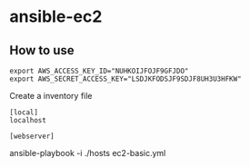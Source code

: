# ansible-ec2

## How to use
```
export AWS_ACCESS_KEY_ID="NUHKOIJFOJF9GFJDO" 
export AWS_SECRET_ACCESS_KEY="LSDJKFODSJF9SDJF8UH3U3HFKW"
```

Create a inventory file
```
[local]
localhost

[webserver]
```

ansible-playbook -i ./hosts ec2-basic.yml
